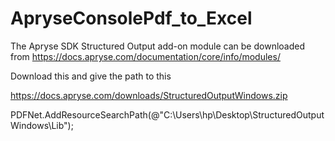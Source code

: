 # ApryseConsolePdf_to_Excel

 The Apryse SDK Structured Output add-on module can be downloaded from
 https://docs.apryse.com/documentation/core/info/modules/

 Download this and give the path to this

 https://docs.apryse.com/downloads/StructuredOutputWindows.zip

 PDFNet.AddResourceSearchPath(@"C:\Users\hp\Desktop\StructuredOutputWindows\Lib\");
